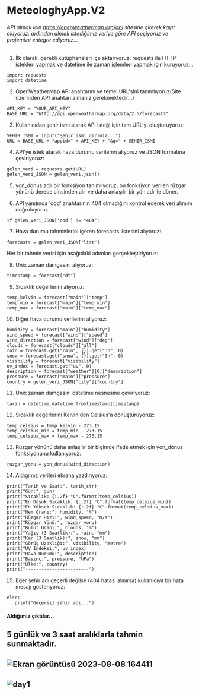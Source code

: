 # MeteologhyApp.V2 
###### API almak için https://openweathermap.org/api sitesine girerek kayıt oluyoruz. ardından almak istediğimiz veriye göre API seçiyoruz ve projemize entegre ediyoruz...


1. İlk olarak, gerekli kütüphaneleri içe aktarıyoruz: requests ile HTTP istekleri yapmak ve datetime ile zaman işlemleri yapmak için kuruyoruz...
```
import requests
import datetime
```
2. OpenWeatherMap API anahtarını ve temel URL'sini tanımlıyoruz(Site üzerinden API anahtarı almanız gerekmektedir...)
```
API_KEY = "YOUR_API_KEY"
BASE_URL = "http://api.openweathermap.org/data/2.5/forecast?"
```
3. Kullanıcıdan şehir ismi alarak API isteği için tam URL'yi oluşturuyoruz:
```
SEHIR_ISMI = input("Şehir ismi giriniz...")
URL = BASE_URL + "appid=" + API_KEY + "&q=" + SEHIR_ISMI
```
4. API'ye istek atarak hava durumu verilerini alıyoruz ve JSON formatına çeviriyoruz:
```
gelen_veri = requests.get(URL) 
gelen_veri_JSON = gelen_veri.json()
```
5. yon_donus adlı bir fonksiyon tanımlıyoruz, bu fonksiyon verilen rüzgar yönünü derece cinsinden alır ve daha anlaşılır bir yön adı ile döner.


6. API yanıtında 'cod' anahtarının 404 olmadığını kontrol ederek veri alımını doğruluyoruz:
```
if gelen_veri_JSON['cod'] != "404":
```
7. Hava durumu tahminlerini içeren forecasts listesini alıyoruz:
```
forecasts = gelen_veri_JSON["list"]
```
Her bir tahmin verisi için aşağıdaki adımları gerçekleştiriyoruz:


8. Unix zaman damgasını alıyoruz:
```
timestamp = forecast["dt"]
```

9. Sıcaklık değerlerini alıyoruz:
```
temp_kelvin = forecast["main"]["temp"]
temp_min = forecast["main"]["temp_min"]
temp_max = forecast["main"]["temp_max"]
```
10. Diğer hava durumu verilerini alıyoruz:
```
humidity = forecast["main"]["humidity"]
wind_speed = forecast["wind"]["speed"]
wind_direction = forecast["wind"]["deg"]
clouds = forecast["clouds"]["all"]
rain = forecast.get("rain", {}).get("3h", 0)
snow = forecast.get("snow", {}).get("3h", 0)
visibility = forecast["visibility"]
uv_index = forecast.get("uv", 0)
description = forecast["weather"][0]["description"]
pressure = forecast["main"]["pressure"]
country = gelen_veri_JSON["city"]["country"]
```
11. Unix zaman damgasını datetime nesnesine çeviriyoruz:
```
tarih = datetime.datetime.fromtimestamp(timestamp)
```
12. Sıcaklık değerlerini Kelvin'den Celsius'a dönüştürüyoruz:
```
temp_celsius = temp_kelvin - 273.15
temp_celsius_min = temp_min - 273.15
temp_celsius_max = temp_max - 273.15
```
13. Rüzgar yönünü daha anlaşılır bir biçimde ifade etmek için yon_donus fonksiyonunu kullanıyoruz:
 ```
ruzgar_yonu = yon_donus(wind_direction)
```
14. Aldıgımız verileri ekrana yazdırıyoruz:
 ```
print("Tarih ve Saat:", tarih_str)
print("Gün:", gun)
print("Sıcaklık: {:.2f} °C".format(temp_celsius))
print("En Düşük Sıcaklık: {:.2f} °C".format(temp_celsius_min))
print("En Yüksek Sıcaklık: {:.2f} °C".format(temp_celsius_max))
print("Nem Oranı:", humidity, "%")
print("Rüzgar Hızı:", wind_speed, "m/s")
print("Rüzgar Yönü:", ruzgar_yonu)
print("Bulut Oranı:", clouds, "%")
print("Yağış (3 Saatlik):", rain, "mm")
print("Kar (3 Saatlik):", snow, "mm")
print("Görüş Uzaklığı:", visibility, "metre")
print("UV İndeksi:", uv_index)
print("Hava Durumu:", description)
print("Basınç:", pressure, "hPa")
print("Ülke:", country)
print("------------------------")
```
15. Eğer şehir adı geçerli değilse (404 hatası alınırsa) kullanıcıya bir hata mesajı gösteriyoruz:
 ```
else:
    print("Geçersiz şehir adı...")
```


#### Aldığımız çıktılar...
5 günlük ve 3 saat aralıklarla tahmin sunmaktadır.
------------------------------------------------

![Ekran görüntüsü 2023-08-08 164411](https://github.com/erent8/MeteologhyApp.V2/assets/86615310/6b090f7a-5a24-449c-a5b0-a5631a70e5a0)
------------------------------------------------
![day1](https://github.com/erent8/MeteologhyApp.V2/assets/86615310/b65048e0-6b38-4c2c-be56-8176148f135a)
------------------------------------------------









    















